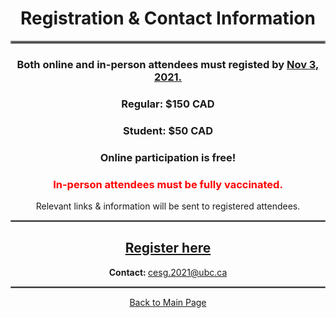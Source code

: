 <h1 align = "center"><strong>Registration &amp; Contact Information</strong></h1>
<hr style="border:2px solid gray"> 
<h3 align = "center"><strong>Both online and in-person attendees must registed by <u>Nov 3, 2021.</u></strong></h3>
<h3 align = "center"><strong>Regular: </strong>$150 CAD</h3>
<h3 align = "center"><strong>Student: </strong>$50 CAD</h3>
<h3 align = "center"><strong>Online participation is free!</strong></h3>
<h3 align = "center"><span style = "color:red"><strong>In-person attendees must be fully vaccinated.</strong></span></h3>
<p align = "center">Relevant links &amp; information will be sent to registered attendees.</p>
<hr style="border:1px solid gray"> 
<h2 align = "center"><a href = "https://events.eply.com/CanadianEconometricsStudyGroup3364184" target = "_blank">Register here</a></h2>
<p align = "center"><strong>Contact: </strong><a href="mailto:cesg.2020@ubc.ca">cesg.2021@ubc.ca</a></p>
<hr style="border:1px solid gray"> 
<p align = "center"><a href = "index.html">Back to Main Page</a></p>
